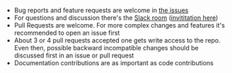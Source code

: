 * Bug reports and feature requests are welcome in [the issues][issues]
* For questions and discussion there's the [Slack room][slack] ([invititation here][slackinvite])
* Pull Requests are welcome. For more complex changes and features it's
  recommended to open an issue first
* About 3 or 4 pull requests accepted one gets write access to the repo.
  Even then, possible backward incompatible changes should be discussed first
  in an issue or pull request
* Documentation contributions are as important as code contributions

[issues]: https://github.com/go-task/task/issues
[slack]: https://gophers.slack.com/messages/task
[slackinvite]: https://invite.slack.golangbridge.org/
